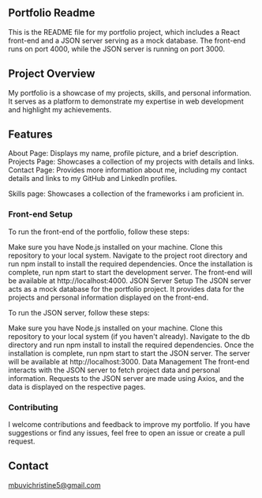 ## Portfolio Readme
This is the README file for my portfolio project, which includes a React front-end and a JSON server serving as a mock database. The front-end runs on port 4000, while the JSON server is running on port 3000.

## Project Overview
My portfolio is a showcase of my projects, skills, and personal information. It serves as a platform to demonstrate my expertise in web development and highlight my achievements.

## Features
About Page: Displays my name, profile picture, and a brief description.
Projects Page: Showcases a collection of my projects with details and links.
Contact Page: Provides more information about me, including my contact details and links to my GitHub and LinkedIn profiles.

Skills page: Showcases a collection of the frameworks i am proficient in.

### Front-end Setup
To run the front-end of the portfolio, follow these steps:

Make sure you have Node.js installed on your machine.
Clone this repository to your local system.
Navigate to the project root directory and run npm install to install the required dependencies.
Once the installation is complete, run npm start to start the development server. The front-end will be available at http://localhost:4000.
JSON Server Setup
The JSON server acts as a mock database for the portfolio project. It provides data for the projects and personal information displayed on the front-end.

To run the JSON server, follow these steps:

Make sure you have Node.js installed on your machine.
Clone this repository to your local system (if you haven't already).
Navigate to the db directory and run npm install to install the required dependencies.
Once the installation is complete, run npm start to start the JSON server. The server will be available at http://localhost:3000.
Data Management
The front-end interacts with the JSON server to fetch project data and personal information. Requests to the JSON server are made using Axios, and the data is displayed on the respective pages.

### Contributing
I welcome contributions and feedback to improve my portfolio. If you have suggestions or find any issues, feel free to open an issue or create a pull request.

## Contact
 mbuvichristine5@gmail.com
